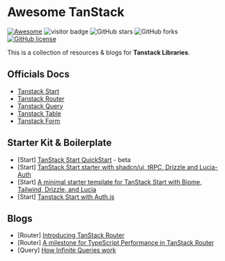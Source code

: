 # Awesome TanStack

[![Awesome](https://cdn.rawgit.com/sindresorhus/awesome/d7305f38d29fed78fa85652e3a63e154dd8e8829/media/badge.svg)](https://github.com/sindresorhus/awesome)  ![visitor badge](https://visitor-badge.lithub.cc/badge?page_id=stunaz.tanstack&left_text=Visitors) ![GitHub stars](https://img.shields.io/github/stars/stunaz/awesome-tanstack?color=yellow) ![GitHub forks](https://img.shields.io/github/forks/stunaz/awesome-tanstack?color=9cf) [![GitHub license](https://img.shields.io/github/license/stunaz/awesome-tanstack)](https://github.com/stunaz/awesome-tanstack/blob/main/LICENSE)

This is a collection of resources & blogs for **Tanstack Libraries**.

## Officials Docs

- [Tanstack Start](https://tanstack.com/start/latest)
- [Tanstack Router](https://tanstack.com/router/latest)
- [Tanstack Query](https://tanstack.com/query/latest)
- [Tanstack Table](https://tanstack.com/table/latest)
- [Tanstack Form](https://tanstack.com/form/latest)

## Starter Kit & Boilerplate

- [Start] [TanStack Start QuickStart](https://clerk.com/docs/quickstarts/tanstack-start) - beta
- [Start] [TanStack Start starter with shadcn/ui, tRPC, Drizzle and Lucia-Auth](https://github.com/ally-ahmed/tss-app)
- [Start] [A minimal starter template for TanStack Start with Biome, Tailwind, Drizzle, and Lucia](https://github.com/dotnize/tanstarter)
- [Start] [Tanstack Start with Auth.js](https://github.com/DavidRouyer/start-authjs-basic)

## Blogs

- [Router] [Introducing TanStack Router](https://frontendmasters.com/blog/introducing-tanstack-router/#toc-11)
- [Router] [A milestone for TypeScript Performance in TanStack Router](https://tanstack.com/blog/tanstack-router-typescript-performance)
- [Query] [How Infinite Queries work](https://tkdodo.eu/blog/how-infinite-queries-work)